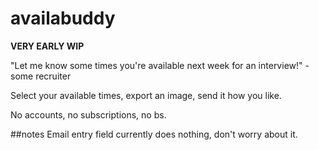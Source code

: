 # availabuddy
**VERY EARLY WIP**

"Let me know some times you're available next week for an interview!" -some recruiter

Select your available times, export an image, send it how you like.

No accounts, no subscriptions, no bs.


##notes
Email entry field currently does nothing, don't worry about it.
